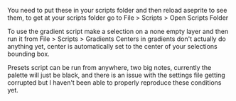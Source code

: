 You need to put these in your scripts folder and then reload aseprite to see them, to get at your scripts folder go to File > Scripts > Open Scripts Folder

To use the gradient script make a selection on a none empty layer and then run it from File > Scripts > Gradients
Centers in gradients don't actually do anything yet, center is automatically set to the center of your selections bounding box.

Presets script can be run from anywhere, two big notes, currently the palette will just be black, and there is an issue with the settings file getting corrupted but I haven't been able to properly reproduce these conditions yet.